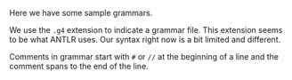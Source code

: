 Here we have some sample grammars.

We use the `.g4` extension to indicate a grammar file. This extension
seems to be what ANTLR uses. Our syntax right now is a bit limited
and different.

Comments in grammar start with `#` or `//` at the beginning of a line
and the comment spans to the end of the line.

